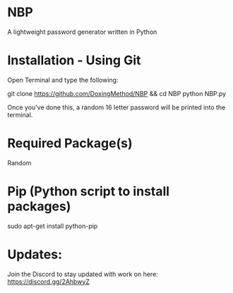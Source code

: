 # NBP
A lightweight password generator written in Python


# Installation - Using Git

Open Terminal and type the following: 

git clone https://github.com/DoxingMethod/NBP && cd NBP
python NBP.py

Once you've done this, a random 16 letter password will be printed into the terminal.
# Required Package(s)

Random

# Pip (Python script to install packages)

sudo apt-get install python-pip

# Updates:

Join the Discord to stay updated with work on here:
https://discord.gg/2AhbwyZ



